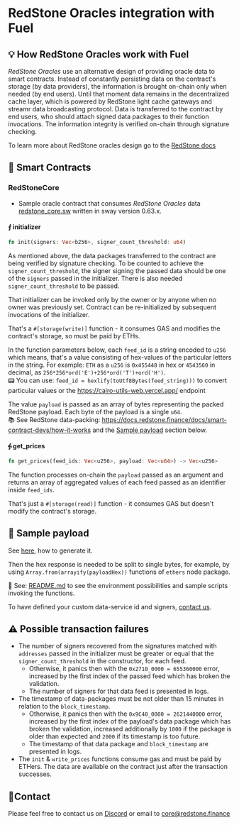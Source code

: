 # RedStone Oracles integration with Fuel

## 💡 How RedStone Oracles work with Fuel

*RedStone Oracles* use an alternative design of providing oracle data to smart contracts. Instead of constantly
persisting
data on the contract's storage (by data providers), the information is brought on-chain only when needed (by end users).
Until that moment data remains in the decentralized cache layer, which is powered by RedStone light cache gateways and
streamr data broadcasting protocol. Data is transferred to the contract by end users, who should attach signed data
packages to their function invocations. The information integrity is verified on-chain through signature checking.

To learn more about RedStone oracles design go to the [RedStone docs](https://docs.redstone.finance/docs/introduction)

## 📄 Smart Contracts

### RedStoneCore

- Sample oracle contract that consumes *RedStone Oracles* data [redstone_core.sw](src/redstone_core.sw) written in sway version
  0.63.x.

#### ⨐ initializer

```rust
fn init(signers: Vec<b256>, signer_count_threshold: u64)
```

As mentioned above, the data packages transferred to the contract are being verified by signature checking.
To be counted to achieve the `signer_count_threshold`, the signer signing the passed data
should be one of the `signers` passed in the initializer.
There is also needed `signer_count_threshold` to be passed.

That initializer can be invoked only by the owner or by anyone when no owner was previously set.
Contract can be re-initialized by subsequent invocations of the initializer.

That's a `#[storage(write)]` function - it consumes GAS and modifies the contract's storage, so must be paid by ETHs.

In the function parameters below, each `feed_id` is a string encoded to `u256` which means, that's a value
consisting of hex-values of the particular letters in the string. For example:
`ETH` as a `u256` is `0x455448` in hex or `4543560` in decimal,
as `256*256*ord('E')+256*ord('T')+ord('H')`.
<br />
📟 You can use: `feed_id = hexlify(toUtf8Bytes(feed_string)))` to convert particular values or
the https://cairo-utils-web.vercel.app/ endpoint<br />

The value `payload` is passed as an array of bytes representing the packed RedStone payload. Each byte of the
payload is a single `u64`.
<br />
📚 See RedStone data-packing: https://docs.redstone.finance/docs/smart-contract-devs/how-it-works
and the [Sample payload](#-sample-payload) section below.

#### ⨗ get_prices

```rust
fn get_prices(feed_ids: Vec<u256>, payload: Vec<u64>) -> Vec<u256>
```

The function processes on-chain the `payload` passed as an argument
and returns an array of aggregated values of each feed passed as an identifier inside `feed_ids`.

That's just a `#[storage(read)]` function - it consumes GAS but doesn't modify the contract's storage.

## 📖 Sample payload

See [here](../README.md#preparing-sample-data), how to generate it.

Then the hex response is needed to be split to single bytes, for example, by using `Array.from(arrayify(payloadHex))`
functions of `ethers` node package.

📖 See: [README.md](../README.md) to see the environment possibilities and sample scripts invoking the functions.

To have defined your custom data-service id and signers, [contact us](#contact).

## ⚠ Possible transaction failures

* The number of signers recovered from the signatures matched with `addresses` passed in the initializer
  must be greater or equal that the `signer_count_threshold` in the constructor, for each feed.
    * Otherwise, it panics then with the `0x2710_0000 = 655360000` error, increased by the first index of the passed
      feed which has broken the validation.
    * The number of signers for that data feed is presented in logs.
* The timestamp of data-packages must be not older than 15 minutes in relation to the `block_timestamp`.
    * Otherwise, it panics then with the `0x9C40_0000 = 2621440000` error, increased by the first index of the payload's
      data package which has broken the validation, increased additionally by `1000` if the package is older than
      expected
      and `2000` if its timestamp is too future.
    * The timestamp of that data package and `block_timestamp` are presented in logs.
* The `init` & `write_prices` functions consume gas and must be paid by ETHers. The data are available on the contract
  just after the transaction successes.

## 🙋‍Contact

Please feel free to contact us on [Discord](https://redstone.finance/discord) or email to core@redstone.finance
